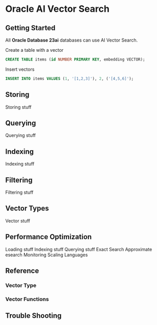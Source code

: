 # Oracle AI Vector Search

## Getting Started
All **Oracle Database 23ai** databases can use AI Vector Search.

Create a table with a vector  
```SQL
CREATE TABLE items (id NUMBER PRIMARY KEY, embedding VECTOR);
```

Insert vectors

```SQL
INSERT INTO items VALUES (1, '[1,2,3]'), 2, ('[4,5,6]');
```

    

## Storing
Storing stuff

## Querying
Querying stuff

## Indexing
Indexing stuff

## Filtering
Filtering stuff

## Vector Types
Vector stuff

## Performance Optimization
Loading stuff
Indexing stuff
Querying stuff
Exact Search
Approximate esearch
Monitoring
Scaling
Languages

## Reference
### Vector Type
### Vector Functions
### 

## Trouble Shooting


